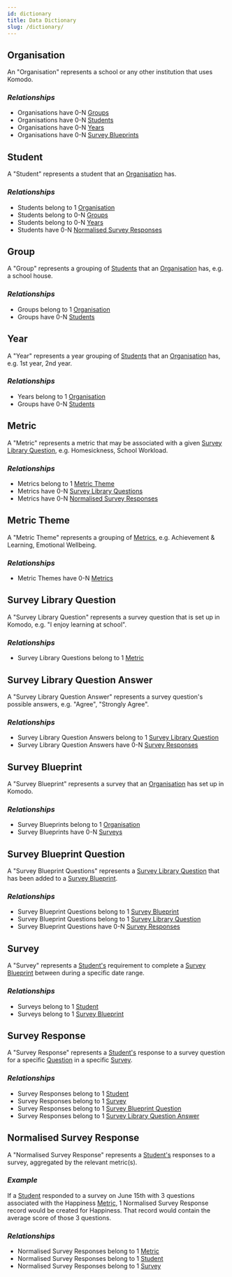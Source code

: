 ```yaml
---
id: dictionary
title: Data Dictionary
slug: /dictionary/
---
```


## Organisation

An "Organisation" represents a school or any other institution that uses Komodo.

### _Relationships_

-   Organisations have 0-N [Groups](#group)
-   Organisations have 0-N [Students](#student)
-   Organisations have 0-N [Years](#year)
-   Organisations have 0-N [Survey Blueprints](#survey-blueprint)

## Student

A "Student" represents a student that an [Organisation](#organisation) has.

### _Relationships_

-   Students belong to 1 [Organisation](#organisation)
-   Students belong to 0-N [Groups](#group)
-   Students belong to 0-N [Years](#year)
-   Students have 0-N [Normalised Survey Responses](#normalised-survey-response)

## Group

A "Group" represents a grouping of [Students](#student) that an [Organisation](#organisation) has, e.g. a school house.

### _Relationships_

-   Groups belong to 1 [Organisation](#organisation)
-   Groups have 0-N [Students](#student)

## Year

A "Year" represents a year grouping of [Students](#student) that an [Organisation](#organisation) has, e.g. 1st year, 2nd year.

### _Relationships_

-   Years belong to 1 [Organisation](#organisation)
-   Groups have 0-N [Students](#student)

## Metric

A "Metric" represents a metric that may be associated with a given [Survey Library Question](#survey-library-question), e.g. Homesickness, School Workload.

### _Relationships_

-   Metrics belong to 1 [Metric Theme](#metric-theme)
-   Metrics have 0-N [Survey Library Questions](#survey-library-question)
-   Metrics have 0-N [Normalised Survey Responses](#normalised-survey-response)

## Metric Theme

A "Metric Theme" represents a grouping of [Metrics](#metric), e.g. Achievement & Learning, Emotional Wellbeing.

### _Relationships_

-   Metric Themes have 0-N [Metrics](#metric)

## Survey Library Question

A "Survey Library Question" represents a survey question that is set up in Komodo, e.g. "I enjoy learning at school".

### _Relationships_

-   Survey Library Questions belong to 1 [Metric](#metric)

## Survey Library Question Answer

A "Survey Library Question Answer" represents a survey question's possible answers, e.g. "Agree", "Strongly Agree".

### _Relationships_

-   Survey Library Question Answers belong to 1 [Survey Library Question](#survey-library-question)
-   Survey Library Question Answers have 0-N [Survey Responses](#survey-response)

## Survey Blueprint

A "Survey Blueprint" represents a survey that an [Organisation](#organisation) has set up in Komodo.

### _Relationships_

-   Survey Blueprints belong to 1 [Organisation](#organisation)
-   Survey Blueprints have 0-N [Surveys](#survey)

## Survey Blueprint Question

A "Survey Blueprint Questions" represents a [Survey Library Question](#survey-library-question) that has been added to a [Survey Blueprint](#survey-blueprint).

### _Relationships_

-   Survey Blueprint Questions belong to 1 [Survey Blueprint](#survey-blueprint)
-   Survey Blueprint Questions belong to 1 [Survey Library Question](#survey-library-question)
-   Survey Blueprint Questions have 0-N [Survey Responses](#survey-response)

## Survey

A "Survey" represents a [Student's](#student) requirement to complete a [Survey Blueprint](#survey-blueprint) between during a specific date range.

### _Relationships_

-   Surveys belong to 1 [Student](#student)
-   Surveys belong to 1 [Survey Blueprint](#survey-blueprint)

## Survey Response

A "Survey Response" represents a [Student's](#student) response to a survey question for a specific [Question](#survey-blueprint-question) in a specific [Survey](#survey).

### _Relationships_

-   Survey Responses belong to 1 [Student](#student)
-   Survey Responses belong to 1 [Survey](#survey)
-   Survey Responses belong to 1 [Survey Blueprint Question](#survey-blueprint-question)
-   Survey Responses belong to 1 [Survey Library Question Answer](#survey-library-question-answer)

## Normalised Survey Response

A "Normalised Survey Response" represents a [Student's](#student) responses to a survey, aggregated by the relevant metric(s).

### _Example_

If a [Student](#student) responded to a survey on June 15th with 3 questions associated with the Happiness [Metric](#metric), 1 Normalised Survey Response
record would be created for Happiness. That record would contain the average score of those 3 questions.

### _Relationships_

-   Normalised Survey Responses belong to 1 [Metric](#metric)
-   Normalised Survey Responses belong to 1 [Student](#student)
-   Normalised Survey Responses belong to 1 [Survey](#survey)
